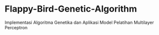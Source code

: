 # Flappy-Bird-Genetic-Algorithm
Implementasi Algoritma Genetika dan Aplikasi Model Pelatihan Multilayer Perceptron
